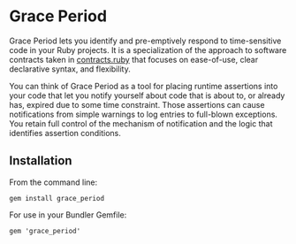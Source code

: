 # Grace Period

Grace Period lets you identify and pre-emptively respond to time-sensitive code in your Ruby projects. It is a specialization of the approach to software contracts taken in [contracts.ruby](https://github.com/egonSchiele/contracts.ruby) that focuses on ease-of-use, clear declarative syntax, and flexibility.

You can think of Grace Period as a tool for placing runtime assertions into your code that let you notify yourself about code that is about to, or already has, expired due to some time constraint. Those assertions can cause notifications from simple warnings to log entries to full-blown exceptions. You retain full control of the mechanism of notification and the logic that identifies assertion conditions.

## Installation

From the command line:

```gem install grace_period```

For use in your Bundler Gemfile:

```gem 'grace_period'```


